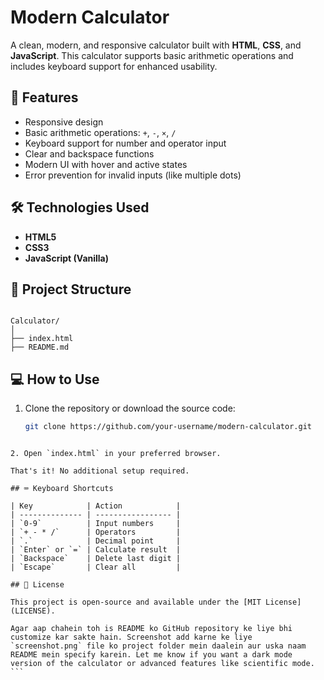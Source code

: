 # Modern Calculator

A clean, modern, and responsive calculator built with **HTML**, **CSS**, and **JavaScript**. This calculator supports basic arithmetic operations and includes keyboard support for enhanced usability.


## 🚀 Features

- Responsive design
- Basic arithmetic operations: `+`, `-`, `×`, `/`
- Keyboard support for number and operator input
- Clear and backspace functions
- Modern UI with hover and active states
- Error prevention for invalid inputs (like multiple dots)

## 🛠️ Technologies Used

- **HTML5**
- **CSS3**
- **JavaScript (Vanilla)**

## 📁 Project Structure

```

Calculator/
│
├── index.html  
├── README.md        

````

## 💻 How to Use

1. Clone the repository or download the source code:
   ```bash
   git clone https://github.com/your-username/modern-calculator.git
````

2. Open `index.html` in your preferred browser.

That's it! No additional setup required.

## ⌨️ Keyboard Shortcuts

| Key            | Action            |
| -------------- | ----------------- |
| `0-9`          | Input numbers     |
| `+ - * /`      | Operators         |
| `.`            | Decimal point     |
| `Enter` or `=` | Calculate result  |
| `Backspace`    | Delete last digit |
| `Escape`       | Clear all         |

## 📃 License

This project is open-source and available under the [MIT License](LICENSE).

Agar aap chahein toh is README ko GitHub repository ke liye bhi customize kar sakte hain. Screenshot add karne ke liye `screenshot.png` file ko project folder mein daalein aur uska naam README mein specify karein. Let me know if you want a dark mode version of the calculator or advanced features like scientific mode.
```
